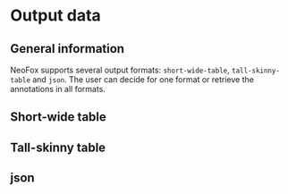 # Output data

## General information
NeoFox supports several output formats: `short-wide-table`,  `tall-skinny-table` and `json`. The user can decide for one format or retrieve the annotations in all formats.  

## Short-wide table 
## Tall-skinny table
## json


## 
